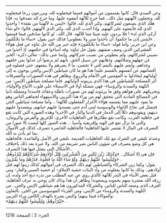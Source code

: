 ------------------------------------------------------------------------

وعن السدي قال: كانوا يقسمون من أموالهم قسما فيجعلونه لله، ويزرعون زرعا
فيجعلونه لله. ويجعلون لآلهتهم مثل ذلك.. فما خرج للآلهة أنفقوه عليها، وما
خرج لله تصدقوا به. فإذا هلك الذي يصنعون لشركائهم، وكثر الذي لله، قالوا:
«ليس بد لآلهتنا من نفقة» ! وأخذوا الذي لله فأنفقوه على آلهتهم. وإذا أجدب
الذي لله، وكثر الذي لآلهتهم، قالوا: «لو شاء أزكى الذي له» ! فلا يردون
عليه شيئا مما للآلهة. قال الله.. لو كانوا صادقين فيما قسموا لبئس إذن ما
حكموا: أن يأخذوا مني ولا يعطوني! فذلك حين يقول: «ساءَ ما يَحْكُمُونَ» .  
وعن ابن جرير: وأما قوله: «ساءَ ما يَحْكُمُونَ» فإنه خبر من الله جل ثناؤه عن
فعل هؤلاء المشركين الذين وصف صفتهم. يقول جل ثناؤه: وقد أساءوا في حكمهم،
إذ أخذوا من نصيبي لشركائهم، ولم يعطوني من نصيب شركائهم. وإنما عنى بذلك-
تعالى ذكره- الخبر عن جهلهم وضلالتهم، وذهابهم عن سبيل الحق، بأنهم لم
يرضوا أن عدلوا بمن خلقهم وغذاهم، وأنعم عليهم بالنعم التي لا تحصى، ما لا
يضرهم ولا ينفعهم، حتى فضلوه في أقسامهم عن أنفسهم بالقسم عليه! هذا هو ما
كان شياطين الإنس والجن يوحون به إلى أوليائهم ليجادلوا به المؤمنين في
الأنعام والزروع. وظاهر في هذه التصورات والتصرفات أثر المصلحة للشياطين في
هذا الذي يزينونه لأوليائهم. فأما مصلحة شياطين الإنس- من الكهنة والسدنة
والرؤساء- فهي متمثلة أولا في الاستيلاء على قلوب الأتباع والأولياء،
وتحريكهم على هواهم وفق ما يزينونه لهم من تصورات باطلة وعقائد فاسدة!
ومتمثلة ثانيا في المصالح المادية التي تتحقق لهم من وراء هذا التزيين
والاستهواء لجماهير الناس وهو ما يعود عليهم مما يقسمه هؤلاء الأغرار
المغفلون للآلهة! .. وأما مصلحة شياطين الجن فتتمثل في نجاح الإغواء
والوسوسة لبني آدم حتى يفسدوا عليهم حياتهم، ويفسدوا عليهم دينهم، ويقودوهم
ذللاً إلى الدمار في الدنيا والنار في الآخرة! وهذه الصورة التي كانت تقع في
جاهلية العرب، وكانت تقع نظائرها في الجاهليات الأخرى: للإغريق والفرس
والرومان، والتي ما تزال تقع في الهند وإفريقية وآسيا ... هذه الصور كلها
ليست إلا صورا من التصرف في المال لا تقتصر عليها الجاهلية! فالجاهلية
الحاضرة تتصرف كذلك في الأموال بما لم يأذن به الله.  
وعندئذ تلتقي في الشرك مع تلك الجاهليات القديمة. تلتقي في الأصل والقاعدة.
فالجاهلية هي كل وضع يتصرف في شؤون الناس بغير شريعة من الله. ولا عبرة بعد
ذلك باختلاف الأشكال التي يتمثل فيها هذا التصرف..  
فإن هي إلا أشكال.. «وَكَذلِكَ زَيَّنَ لِكَثِيرٍ مِنَ الْمُشْرِكِينَ قَتْلَ أَوْلادِهِمْ شُرَكاؤُهُمْ
لِيُرْدُوهُمْ، وَلِيَلْبِسُوا عَلَيْهِمْ دِينَهُمْ. وَلَوْ شاءَ اللَّهُ ما فَعَلُوهُ. فَذَرْهُمْ وَما يَفْتَرُونَ»
.  
يقول: وكما زين الشركاء والشياطين لهم ذلك التصرف في أموالهم كذلك زينوا
لهم قتل أولادهم.. وذلك ما كانوا يفعلونه من وأد البنات خشية الإملاق- أو
خشية السبي والعار- ومن قتل بعض الأبناء في النذر للآلهة كالذي روي عن عبد
المطلب من نذره ذبح أحد ولده، إن رزقه الله بعشرة منهم يحمونه ويمنعونه!
وظاهر أن هذا وذاك كان يوحي به عرف الجاهلية. العرف الذي وضعه الناس للناس.
والشركاء المذكورون هنا هم شياطين الإنس والجن.. من الكهنة والسدنة
والرؤساء من الإنس، ومن القرناء الموسوسين من الجن، بالتعاون والموالاة
فيما بينهم! والنص يصرح بالهدف الكامن وراء التزيين:  
«لِيُرْدُوهُمْ، وَلِيَلْبِسُوا عَلَيْهِمْ دِينَهُمْ» .

------------------------------------------------------------------------

الجزء: 3 ¦ الصفحة: 1218
